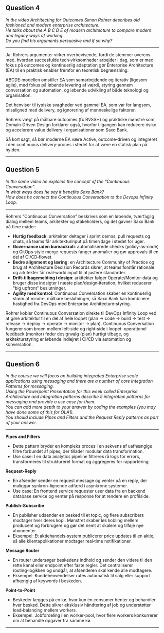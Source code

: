 ## Question 4

*In the video Architecting for Outcomes Simon Rohrer describes old fashioned and modern enterprise architecture.<br>
He talks about the A B C D E of modern architecture to compare modern and legacy ways of working.<br>
Do you find his arguments persuasive and if so why?*

---

Ja. Rohrers argumenter virker overbevisende, fordi de stemmer overens med, hvordan succesfulde tech‑virksomheder arbejder i dag, som er med fokus på outcomes og kontinuerlig adaptation gør Enterprise Architecture (EA) til en praktisk enabler fremfor en teoretisk begrænsning.

ABCDE‑modellen omstiller EA som samarbejdende og iterativ (ligesom agile), med fokus på løbende levering af værdi, styring gennem conversation og automation, og løbende udvikling af både teknologi og organisation.

Det henviser til typiske svagheder ved gammel EA, som var for langsom, misaligned med delivery, og ignorering af menneskelige faktorer.

Rohrers vægt på målbare outcomes (fx BVSSH) og praktiske mønstre som Domain‑Driven Design forklarer også, hvorfor tilgangen kan reducere risiko og accelerere value delivery i organisationer som Saxo Bank.

Så kort sagt, så bør moderne EA være Active, outcome‑driven og integreret i den continuous delivery‑proces i stedet for at være en statisk plan på hylden.

---

## Question 5

*In the same video he explains the concept of the "Continuous Conversation".<br>
In what ways does he say it benefits Saxo Bank?<br>
How does he connect the Continuous Conversation to the Devops Infinity Loop.*

---

Rohrers "Continuous Conversation" beskrives som en løbende, tværfaglig dialog mellem teams, arkitekter og stakeholders, og det gavner Saxo Bank på flere måder:

- **Hurtig feedback**: arkitekter deltager i sprint demos, pull requests og chats, så teams får arkitekturinput på timer/dage i stedet for uger.
- **Governance uden bureaukrati**: automatiserede checks (policy-as-code) og GitOps‑style merge‑requests fanger anomalier og gør approvals til en del af CI/CD‑flowet.
- **Bedre alignment og læring**: en Architecture Community of Practice og brug af Architecture Decision Records sikrer, at teams forstår rationale og arkitekter får real‑world input til at justere standarder.
- **Drift‑tilbagemelding i design**: arkitekter følger Operate/Monitor‑data og bruger disse indsigter i næste plan/design‑iteration, hvilket reducerer "big upfront" beslutninger.
- **Agility med kontrol**: Continuous Conversation skaber en kontinuerlig strøm af mindre, målbare beslutninger, så Saxo Bank kan kombinere hastighed fra DevOps med Enterprise Architecture‑styring.

Rohrer kobler Continuous Conversation direkte til DevOps Infinity Loop ved at gøre arkitektur til en del af hele loopet (plan -> code -> build -> test -> release -> deploy -> operate -> monitor -> plan). Continuous Conversation fungerer som broen mellem left‑side og right‑side i loopet: operationel feedback (monitor) føder designvalg (plan) hurtigt tilbage, og arkitekturstyring er løbende indlejret i CI/CD via automation og konversation.

---

## Question 6

*In the course we will focus on building integrated Enterprise scale applications using messaging and there are a number of core Integration Patterns for messaging.<br>
Using the Powerpoint Presentation for this week called Enterprise Architecture and Integration patterns describe 5 integration patterns for messaging and provide a use case for them.<br>
You can add more depth to your answer by coding the examples (you may have done some of this for OLA1).<br>
You should include Pipes and Filters and the Request Reply patterns as part of your answer.*

---

**Pipes and Filters**

- Dette pattern bryder en kompleks proces i en sekvens af uafhængige filtre forbundet af pipes, der tillader modular data transformation.
- Use case: I en data analytics pipeline filtreres rå logs for errors, transformeres til struktureret format og aggregeres for rapportering.

**Request-Reply**

- En afsender sender en request message og venter på en reply, der muliggør synkron-lignende adfærd i asynkrone systemer.
- Use case: En frontend service requester user data fra en backend database service og venter på response for at rendere en profilside.

**Publish-Subscribe**

- En publisher udsender en besked til et topic, og flere subscribers modtager hver deres kopi. Mønstret skaber løs kobling mellem producent og forbrugere og gør det nemt at skalere og tilføje nye abonnenter.
- Eksempel: Et aktiehandels‑system publicerer price updates til en aktie, så alle klientapplikationer modtager real‑time notifikationer.

**Message Router**

- En router undersøger beskedens indhold og sender den videre til den rette kanal eller endpoint efter faste regler. Det centraliserer routing‑logikken og undgår, at afsenderen skal kende alle modtagere.
- Eksempel: Kundehenvendelser rutes automatisk til salg eller support afhængig af keywords i beskeden.

**Point-to-Point**

- Beskeder lægges på en kø, hvor kun én consumer henter og behandler hver besked. Dette sikrer eksklusiv håndtering af job og understøtter load‑balancing mellem workers.
- Eksempel: Jobfordeling i en worker‑pool, hvor flere workers konkurrerer om at behandle opgaver fra samme kø.

---
